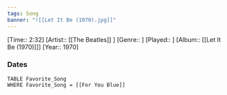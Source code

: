 ```yaml
---
tags: Song  
banner: "![[Let It Be (1970).jpg]]"
---
```

[Time:: 2:32]
[Artist:: [[The Beatles]] ]
[Genre:: ]
[Played:: ]
[Album:: [[Let It Be (1970)]]]
[Year:: 1970]
### Dates
````dataview
TABLE Favorite_Song
WHERE Favorite_Song = [[For You Blue]]
````